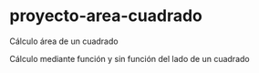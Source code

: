 # proyecto-area-cuadrado
Cálculo área de un cuadrado

Cálculo mediante función y sin función del lado de un cuadrado
